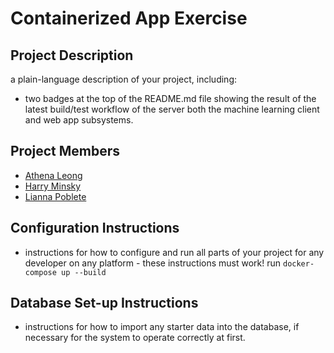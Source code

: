 # Containerized App Exercise

## Project Description
a plain-language description of your project, including:
- two badges at the top of the README.md file showing the result of the latest build/test workflow of the server both the machine learning client and web app subsystems.

## Project Members
- [Athena Leong](https://github.com/aleong2002)
- [Harry Minsky](https://github.com/hminsky2002)
- [Lianna Poblete](https://github.com/liannnaa)

## Configuration Instructions
- instructions for how to configure and run all parts of your project for any developer on any platform - these instructions must work!
run
```docker-compose up --build```

## Database Set-up Instructions
- instructions for how to import any starter data into the database, if necessary for the system to operate correctly at first.
